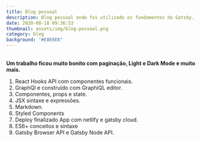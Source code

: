 ```yaml
---
title: Blog pessoal
description: Blog pessoal onde foi utilizado os fundamentos do Gatsby.
date: 2020-08-18 09:36:53
thumbnail: assets/img/blog-pessoal.png
category: blog
background: "#E8E8E8"
---
```



\
**Um trabalho ficou muito bonito com paginação, Light e Dark Mode e muito mais.**

1. React Hooks API com componentes funcionais.
2. GraphQl e construído com GraphiQL editor.
3. Componentes, props e state.
4. JSX sintaxe e expressões.
5. Markdown.
6. Styled Components
7. Deploy finalizado App com netlify e gatsby cloud.
8. ES6+ conceitos e sintaxe
9. Gatsby Browser API e Gatsby Node API.